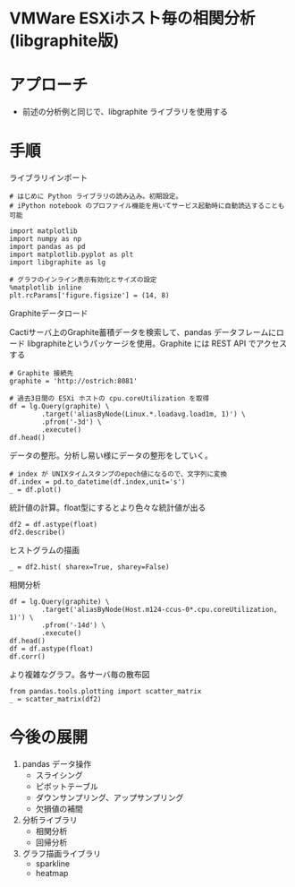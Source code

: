 VMWare ESXiホスト毎の相関分析(libgraphite版)
=========================

アプローチ
=======

* 前述の分析例と同じで、libgraphite ライブラリを使用する

手順
=====

ライブラリインポート

	# はじめに Python ライブラリの読み込み。初期設定。
	# iPython notebook のプロファイル機能を用いてサービス起動時に自動読込することも可能

	import matplotlib
	import numpy as np
	import pandas as pd
	import matplotlib.pyplot as plt
	import libgraphite as lg

	# グラフのインライン表示有効化とサイズの設定
	%matplotlib inline  
	plt.rcParams['figure.figsize'] = (14, 8)

Graphiteデータロード

Cactiサーバ上のGraphite蓄積データを検索して、pandas データフレームにロード libgraphiteというパッケージを使用。Graphite には REST API でアクセスする

	# Graphite 接続先
	graphite = 'http://ostrich:8081'

	# 過去3日間の ESXi ホストの cpu.coreUtilization を取得
	df = lg.Query(graphite) \
	        .target('aliasByNode(Linux.*.loadavg.load1m, 1)') \
	        .pfrom('-3d') \
	        .execute()
	df.head()

データの整形。分析し易い様にデータの整形をしていく。

	# index が UNIXタイムスタンプのepoch値になるので、文字列に変換
	df.index = pd.to_datetime(df.index,unit='s')
	_ = df.plot()

統計値の計算。float型にするとより色々な統計値が出る

	df2 = df.astype(float)
	df2.describe()

ヒストグラムの描画

	_ = df2.hist( sharex=True, sharey=False)

相関分析

	df = lg.Query(graphite) \
	        .target('aliasByNode(Host.m124-ccus-0*.cpu.coreUtilization, 1)') \
	        .pfrom('-14d') \
	        .execute()
	df.head()
	df = df.astype(float)
	df.corr()

より複雑なグラフ。各サーバ毎の散布図

	from pandas.tools.plotting import scatter_matrix
	_ = scatter_matrix(df2)

今後の展開
==============

1. pandas データ操作
    * スライシング
    * ピボットテーブル
    * ダウンサンプリング、アップサンプリング
    * 欠損値の補間
2. 分析ライブラリ
    * 相関分析
    * 回帰分析
3. グラフ描画ライブラリ
    * sparkline
    * heatmap
